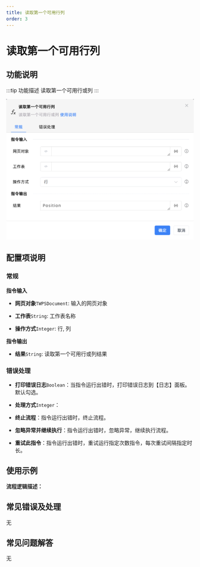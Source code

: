 ```yaml
---
title: 读取第一个可用行列
order: 3
---
```


# 读取第一个可用行列

## 功能说明

:::tip 功能描述
读取第一个可用行或列
:::

![读取第一个可用行列](../../../../assets/读取第一个可用行列_command.png)

## 配置项说明

### 常规

**指令输入**

- **网页对象**`TWPSDocument`: 输入的网页对象

- **工作表**`String`: 工作表名称

- **操作方式**`Integer`: 行, 列


**指令输出**

- **结果**`String`: 读取第一个可用行或列结果

### 错误处理

- **打印错误日志**`Boolean`：当指令运行出错时，打印错误日志到【日志】面板。默认勾选。

- **处理方式**`Integer`：

 - **终止流程**：指令运行出错时，终止流程。

 - **忽略异常并继续执行**：指令运行出错时，忽略异常，继续执行流程。

 - **重试此指令**：指令运行出错时，重试运行指定次数指令，每次重试间隔指定时长。

## 使用示例

**流程逻辑描述：** 

## 常见错误及处理

无

## 常见问题解答

无

